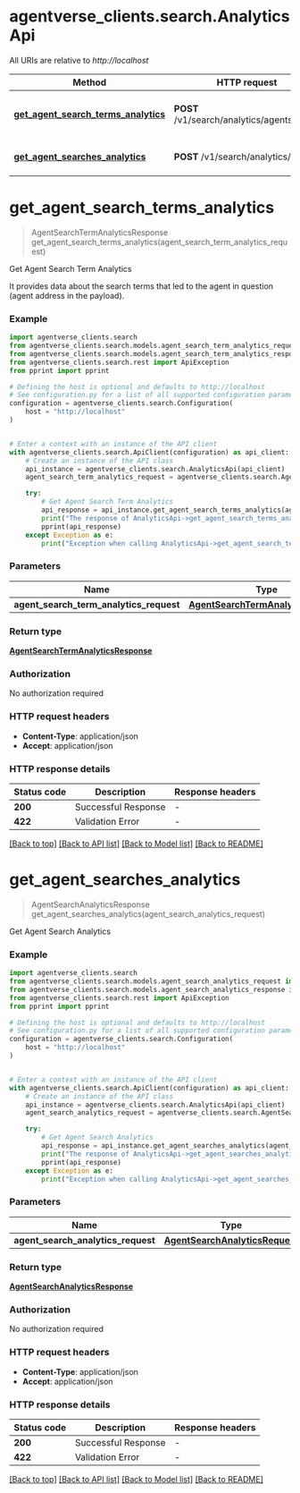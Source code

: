# agentverse_clients.search.AnalyticsApi

All URIs are relative to *http://localhost*

Method | HTTP request | Description
------------- | ------------- | -------------
[**get_agent_search_terms_analytics**](AnalyticsApi.md#get_agent_search_terms_analytics) | **POST** /v1/search/analytics/agents/terms | Get Agent Search Term Analytics
[**get_agent_searches_analytics**](AnalyticsApi.md#get_agent_searches_analytics) | **POST** /v1/search/analytics/agents | Get Agent Search Analytics


# **get_agent_search_terms_analytics**
> AgentSearchTermAnalyticsResponse get_agent_search_terms_analytics(agent_search_term_analytics_request)

Get Agent Search Term Analytics

It provides data about the search terms that led to the agent in question (agent address in the payload).

### Example


```python
import agentverse_clients.search
from agentverse_clients.search.models.agent_search_term_analytics_request import AgentSearchTermAnalyticsRequest
from agentverse_clients.search.models.agent_search_term_analytics_response import AgentSearchTermAnalyticsResponse
from agentverse_clients.search.rest import ApiException
from pprint import pprint

# Defining the host is optional and defaults to http://localhost
# See configuration.py for a list of all supported configuration parameters.
configuration = agentverse_clients.search.Configuration(
    host = "http://localhost"
)


# Enter a context with an instance of the API client
with agentverse_clients.search.ApiClient(configuration) as api_client:
    # Create an instance of the API class
    api_instance = agentverse_clients.search.AnalyticsApi(api_client)
    agent_search_term_analytics_request = agentverse_clients.search.AgentSearchTermAnalyticsRequest() # AgentSearchTermAnalyticsRequest | 

    try:
        # Get Agent Search Term Analytics
        api_response = api_instance.get_agent_search_terms_analytics(agent_search_term_analytics_request)
        print("The response of AnalyticsApi->get_agent_search_terms_analytics:\n")
        pprint(api_response)
    except Exception as e:
        print("Exception when calling AnalyticsApi->get_agent_search_terms_analytics: %s\n" % e)
```



### Parameters


Name | Type | Description  | Notes
------------- | ------------- | ------------- | -------------
 **agent_search_term_analytics_request** | [**AgentSearchTermAnalyticsRequest**](AgentSearchTermAnalyticsRequest.md)|  | 

### Return type

[**AgentSearchTermAnalyticsResponse**](AgentSearchTermAnalyticsResponse.md)

### Authorization

No authorization required

### HTTP request headers

 - **Content-Type**: application/json
 - **Accept**: application/json

### HTTP response details

| Status code | Description | Response headers |
|-------------|-------------|------------------|
**200** | Successful Response |  -  |
**422** | Validation Error |  -  |

[[Back to top]](#) [[Back to API list]](../README.md#documentation-for-api-endpoints) [[Back to Model list]](../README.md#documentation-for-models) [[Back to README]](../README.md)

# **get_agent_searches_analytics**
> AgentSearchAnalyticsResponse get_agent_searches_analytics(agent_search_analytics_request)

Get Agent Search Analytics

### Example


```python
import agentverse_clients.search
from agentverse_clients.search.models.agent_search_analytics_request import AgentSearchAnalyticsRequest
from agentverse_clients.search.models.agent_search_analytics_response import AgentSearchAnalyticsResponse
from agentverse_clients.search.rest import ApiException
from pprint import pprint

# Defining the host is optional and defaults to http://localhost
# See configuration.py for a list of all supported configuration parameters.
configuration = agentverse_clients.search.Configuration(
    host = "http://localhost"
)


# Enter a context with an instance of the API client
with agentverse_clients.search.ApiClient(configuration) as api_client:
    # Create an instance of the API class
    api_instance = agentverse_clients.search.AnalyticsApi(api_client)
    agent_search_analytics_request = agentverse_clients.search.AgentSearchAnalyticsRequest() # AgentSearchAnalyticsRequest | 

    try:
        # Get Agent Search Analytics
        api_response = api_instance.get_agent_searches_analytics(agent_search_analytics_request)
        print("The response of AnalyticsApi->get_agent_searches_analytics:\n")
        pprint(api_response)
    except Exception as e:
        print("Exception when calling AnalyticsApi->get_agent_searches_analytics: %s\n" % e)
```



### Parameters


Name | Type | Description  | Notes
------------- | ------------- | ------------- | -------------
 **agent_search_analytics_request** | [**AgentSearchAnalyticsRequest**](AgentSearchAnalyticsRequest.md)|  | 

### Return type

[**AgentSearchAnalyticsResponse**](AgentSearchAnalyticsResponse.md)

### Authorization

No authorization required

### HTTP request headers

 - **Content-Type**: application/json
 - **Accept**: application/json

### HTTP response details

| Status code | Description | Response headers |
|-------------|-------------|------------------|
**200** | Successful Response |  -  |
**422** | Validation Error |  -  |

[[Back to top]](#) [[Back to API list]](../README.md#documentation-for-api-endpoints) [[Back to Model list]](../README.md#documentation-for-models) [[Back to README]](../README.md)

